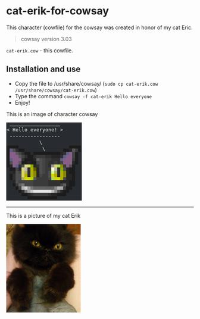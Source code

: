 # cat-erik-for-cowsay

This character (cowfile) for the cowsay was created in honor of my cat Eric.
> cowsay version 3.03

`cat-erik.cow` - this cowfile.

## Installation and use 

 - Copy the file to /usr/share/cowsay/ (`sudo cp cat-erik.cow /usr/share/cowsay/cat-erik.cow`)
 - Type the command `cowsay -f cat-erik Hello everyone`
 - Enjoy!

This is an image of character cowsay

![This is an image of character cowsay](erik-cow.png)

---

This is a picture of my cat Erik

![This is a picture of my cat Erik](My-cat-Erik.png)


